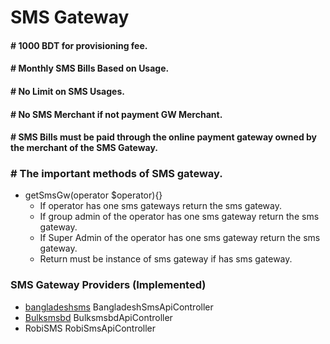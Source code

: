 # SMS Gateway

#### # 1000 BDT for provisioning fee.
#### # Monthly SMS Bills Based on Usage.
#### # No Limit on SMS Usages.
#### # No SMS Merchant if not payment GW Merchant.
#### # SMS Bills must be paid through the online payment gateway owned by the merchant of the SMS Gateway.

### # The important methods of SMS gateway.

* getSmsGw(operator $operator){}
  * If operator has one sms gateways return the sms gateway.
  * If group admin of the operator has one sms gateway return the sms gateway.
  * If Super Admin of the operator has one sms gateway return the sms gateway.
  * Return must be instance of sms gateway if has sms gateway.
  
  
### SMS Gateway Providers (Implemented)

* [bangladeshsms](http://bangladeshsms.com/login)   BangladeshSmsApiController
* [Bulksmsbd](https://bulksmsbd.com/) BulksmsbdApiController
* RobiSMS  RobiSmsApiController

  
